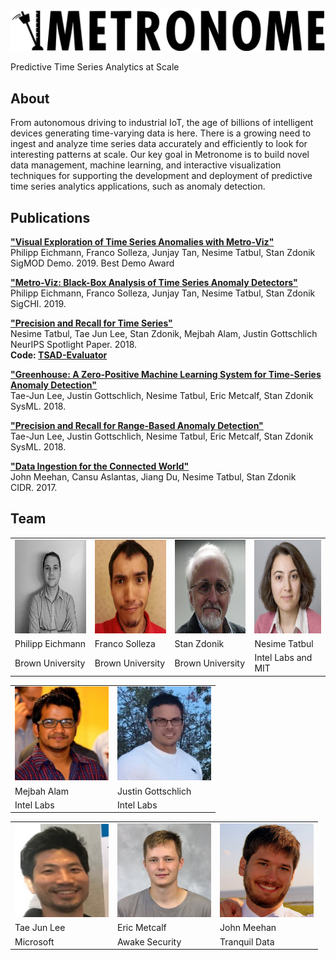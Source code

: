 
![Metronome Logo](images/logo2.svg)
<p id="subtitle">Predictive Time Series Analytics at Scale</p>
  
  
## About

From autonomous driving to industrial IoT, the age of billions of intelligent devices generating time-varying data is here. There is a growing need to ingest and analyze time series data accurately and efficiently to look for interesting patterns at scale. Our key goal in Metronome is to build novel data management, machine learning, and interactive visualization techniques for supporting the development and deployment of predictive time series analytics applications, such as anomaly detection.

## Publications

**["Visual Exploration of Time Series Anomalies with
Metro-Viz"](resources/metroviz_sigmod_2019_poster.pdf)**  
Philipp Eichmann, Franco Solleza, Junjay Tan, Nesime Tatbul, Stan Zdonik  
SigMOD Demo. 2019. Best Demo Award  

**["Metro-Viz: Black-Box Analysis of Time Series Anomaly Detectors"](resources/metroviz_chi.pdf)**  
Philipp Eichmann, Franco Solleza, Junjay Tan, Nesime Tatbul, Stan Zdonik  
SigCHI. 2019.

**["Precision and Recall for Time Series"](resources/precision_recall_neurips.pdf)**  
Nesime Tatbul, Tae Jun Lee, Stan Zdonik, Mejbah Alam, Justin Gottschlich  
NeurIPS Spotlight Paper. 2018.  
**Code: [TSAD-Evaluator](https://github.com/IntelLabs/TSAD-Evaluator)**

**["Greenhouse: A Zero-Positive Machine Learning System for Time-Series Anomaly
Detection"](resources/greenhouse_sysml.pdf)**  
Tae-Jun Lee, Justin Gottschlich, Nesime Tatbul, Eric Metcalf, Stan Zdonik  
SysML. 2018.

**["Precision and Recall for Range-Based Anomaly Detection"](resources/precision_recall_sysml.pdf)**  
Tae-Jun Lee, Justin Gottschlich, Nesime Tatbul, Eric Metcalf, Stan Zdonik  
SysML. 2018.

**["Data Ingestion for the Connected World"](resources/greenhouse_sysml.pdf)**  
John Meehan, Cansu Aslantas, Jiang Du, Nesime Tatbul, Stan Zdonik  
CIDR. 2017.

## Team

<!--
<style type="text/css">
.tg  {border-collapse:collapse;border-spacing:0;}
.tg td{border-color:black;border-style:solid;border:0px;font-family:Arial, sans-serif;font-size:14px;
  overflow:hidden;padding:10px 5px;word-break:normal;}
.tg th{border-color:black;border-style:solid;border:0px;font-family:Arial, sans-serif;font-size:14px;
  font-weight:normal;overflow:hidden;padding:10px 5px;word-break:normal;}
.tg .tg-0lax{text-align:left;vertical-align:top}
</style> -->
<table>
<tbody>
  <tr>
    <td><img src="images/philipp_eichmann.jpg" width="150" height="150"></td>
    <td><img src="images/franco_solleza.jpg" width="150" height="150"></td>
    <td><img src="images/stan_zdonik.jpg" width="150" height="150"></td>
    <td><img src="images/nesime_tatbul.jpg" width="150" height="150"></td>
  </tr>
  <tr>
    <td>Philipp Eichmann</td>
    <td>Franco Solleza</td>
    <td>Stan Zdonik</td>
    <td>Nesime Tatbul</td>
  </tr>
  <tr>
    <td>Brown University</td>
    <td>Brown University</td>
    <td>Brown University</td>
    <td>Intel Labs and MIT</td>
  </tr>
</tbody>
</table>

<table>
<tbody>
  <tr>
    <td><img src="images/mejbah_alam.jpeg" width="150" height="150"></td>
    <td><img src="images/justin_gottschlich.jpg" width="150" height="150"></td>
  </tr>
  <tr>
    <td>Mejbah Alam</td>
    <td>Justin Gottschlich</td>
  </tr>
  <tr>
    <td>Intel Labs</td>
    <td>Intel Labs</td>
  </tr>
</tbody>
</table>

<table>
<tbody>
  <tr>
    <td><img src="images/tj_lee.png" width="150" height="150"></td>
    <td><img src="images/eric_metcalf.jpg" width="150" height="150"></td>
    <td><img src="images/john_meehan.jpg" width="150" height="150"></td>
  </tr>
  <tr>
    <td>Tae Jun Lee</td>
    <td>Eric Metcalf</td>
    <td>John Meehan</td>
  </tr>
  <tr>
    <td>Microsoft</td>
    <td>Awake Security</td>
    <td>Tranquil Data</td>
  </tr>
</tbody>
</table>
